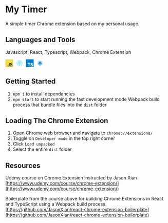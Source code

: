 # My Timer

A simple timer Chrome extension based on my personal usage.

## Languages and Tools

Javascript, React, Typescript, Webpack, Chrome Extension

<img src="https://raw.githubusercontent.com/github/explore/80688e429a7d4ef2fca1e82350fe8e3517d3494d/topics/javascript/javascript.png" width="24" height="24px" />&nbsp;&nbsp;<img src="https://raw.githubusercontent.com/github/explore/80688e429a7d4ef2fca1e82350fe8e3517d3494d/topics/react/react.png" width="24" height="24px" />&nbsp;&nbsp;<img src="https://raw.githubusercontent.com/github/explore/80688e429a7d4ef2fca1e82350fe8e3517d3494d/topics/typescript/typescript.png" width="24" height="24px" />&nbsp;&nbsp;<img src="https://raw.githubusercontent.com/github/explore/80688e429a7d4ef2fca1e82350fe8e3517d3494d/topics/webpack/webpack.png" width="24" height="24px" />

## Getting Started

1. `npm i` to install dependancies
2. `npm start` to start running the fast development mode Webpack build process that bundle files into the `dist` folder

## Loading The Chrome Extension

1. Open Chrome web browser and navigate to `chrome://extensions/`
2. Toggle on `Developer mode` in the top right corner
3. Click `Load unpacked`
4. Select the entire `dist` folder

## Resources

Udemy course on Chrome Extension instructed by Jason Xian
[https://www.udemy.com/course/chrome-extension/](https://www.udemy.com/course/chrome-extension/)

Boilerplate from the course above for building Chrome Extensions in React and TypeScript using a Webpack build process.
[https://github.com/JasonXian/react-chrome-extension-boilerplate](https://github.com/JasonXian/react-chrome-extension-boilerplate)